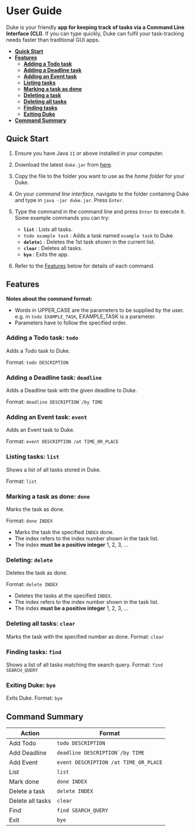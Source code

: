
# User Guide
Duke is your friendly **app for keeping track of tasks via a Command Line Interface (CLI)**. If you can type quickly, Duke can fulfil your task-tracking needs faster than traditional GUI apps.

* **[Quick Start](#quick-start)**
* **[Features](#features)**
    * **[Adding a Todo task](#todo)**
    * **[Adding a Deadline task](#deadline)**
    * **[Adding an Event task](#event)**
    * **[Listing tasks](#list)**
    * **[Marking a task as done](#done)**
    * **[Deleting a task](#delete)**
    * **[Deleting all tasks](#delete)**
    * **[Finding tasks](#find)**
    * **[Exiting Duke](#bye)**
* **[Command Summary](#command-summary)**

<a id="quick-start"></a>
## Quick Start
1. Ensure you have Java ```11``` or above installed in your computer.
2. Download the latest ```duke.jar``` from [here](https://github.com/astralum/ip/releases).
3. Copy the file to the folder you want to use as the  _home folder_  for your Duke.
4. On your _command line interface_, navigate to the folder containing Duke and type in ```java -jar duke.jar```. Press ```Enter```.
5. Type the command in the command line and press ```Enter``` to execute it.
   Some example commands you can try:
    -   **```list```**  : Lists all tasks.
    -   ```todo example task``` : Adds a task named ```example task``` to Duke.
    -   **```delete```**```1```  : Deletes the 1st task shown in the current list.
    -   **```clear```**  : Deletes all tasks.
    -   **```bye```**  : Exits the app.

2.  Refer to the  [Features](#features)  below for details of each command.

<a id="features"></a>
## Features
**Notes about the command format:**
* Words in UPPER_CASE are the parameters to be supplied by the user.
  e.g. in ```todo EXAMPLE_TASK```, EXAMPLE_TASK is a parameter.
* Parameters have to follow the specified order.

<a id="todo"></a>
### Adding a Todo task: ```todo```
Adds a Todo task to Duke.

Format: ```todo DESCRIPTION```

<a id="deadline"></a>
### Adding a Deadline task: ```deadline```
Adds a Deadline task with the given deadline to Duke.

Format: ```deadline DESCRIPTION`/by TIME```

<a id="event"></a>
### Adding an Event task: ```event```
Adds an Event task to Duke.

Format: ```event DESCRIPTION /at TIME_OR_PLACE```

<a id="list"></a>
### Listing tasks: ```list```
Shows a list of all tasks stored in Duke.

Format: ```list```

<a id="done"></a>
### Marking a task as done: ```done```
Marks the task as done.

Format: ```done INDEX```

* Marks the task the specified ```INDEX``` done.
* The index refers to the index number shown in the task list.
* The index **must be a positive integer** 1, 2, 3, …​

<a id="delete"></a>
### Deleting: ```delete```
Deletes the task as done.

Format: ```delete INDEX```

* Deletes the tasks at the specified ```INDEX```.
* The index refers to the index number shown in the task list.
* The index **must be a positive integer** 1, 2, 3, …​

<a id="clear"></a>
### Deleting all tasks: ```clear```
Marks the task with the specified number as done.
Format: ```clear```

<a id="find"></a>
### Finding tasks: ```find```
Shows a list of all tasks matching the search query.
Format: ```find SEARCH_QUERY```

<a id="exit"></a>
### Exiting Duke: ```bye```
Exits Duke.
Format: ```bye```

<a id="command-summary"></a>
## Command Summary
|**Action** | **Format** |
|-----|-----|
| Add Todo  | ```todo DESCRIPTION``` |
| Add Deadline | ```deadline DESCRIPTION`/by TIME``` |
| Add Event | ```event DESCRIPTION /at TIME_OR_PLACE``` |
| List | ```list``` |
| Mark done | ```done INDEX``` |
| Delete a task | ```delete INDEX``` |
| Delete all tasks | ```clear``` |
| Find | ```find SEARCH_QUERY``` |
| Exit | ```bye``` |
